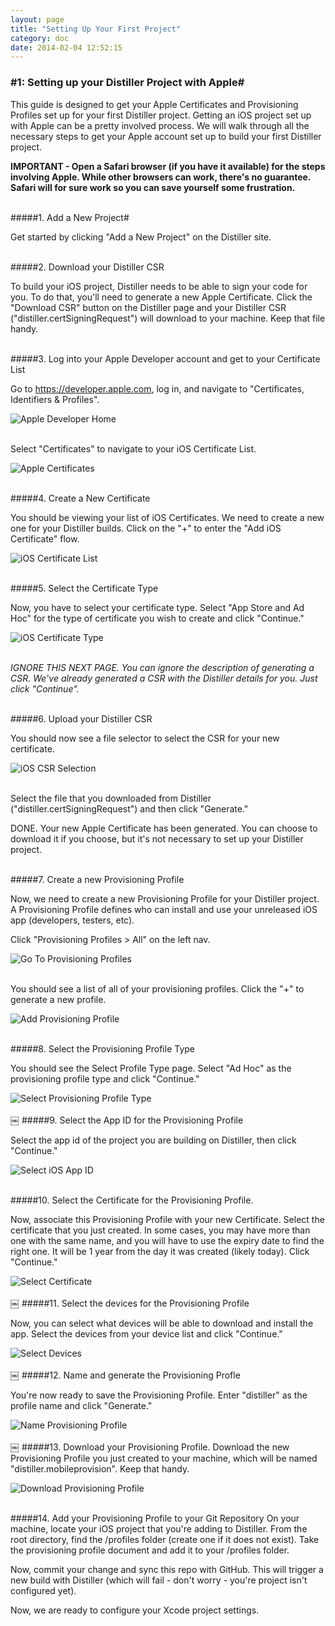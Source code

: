 ```yaml
---
layout: page
title: "Setting Up Your First Project"
category: doc
date: 2014-02-04 12:52:15
---
```



### #1: Setting up your Distiller Project with Apple#

This guide is designed to get your Apple Certificates and Provisioning Profiles set up for your first Distiller project. Getting an iOS project set up with Apple can be a pretty involved process. We will walk through all the necessary steps to get your Apple account set up to build your first Distiller project.


**IMPORTANT - Open a Safari browser (if you have it available) for the steps involving Apple. While other browsers can work, there's no guarantee. Safari will for sure work so you can save yourself some frustration.**
<br />
<br />

#####1. Add a New Project#

Get started by clicking "Add a New Project" on the Distiller site.
<br />
<br />

#####2. Download your Distiller CSR

To build your iOS project, Distiller needs to be able to sign your code for you. To do that, you'll need to generate a new Apple Certificate.  Click the "Download CSR" button on the Distiller page and your Distiller CSR ("distiller.certSigningRequest") will download to your machine. Keep that file handy.
<br />
<br />

#####3. Log into your Apple Developer account and get to your Certificate List

Go to https://developer.apple.com, log in, and navigate to "Certificates, Identifiers & Profiles".

![Apple Developer Home](/img/01-dev-center-home.png?raw=true) 

<br />
Select "Certificates" to navigate to your iOS Certificate List.


![Apple Certificates](/img/02-select-certificates.png)
<br />
<br />

#####4. Create a New Certificate

You should be viewing your list of iOS Certificates. We need to create a new one for your Distiller builds. Click on the "+" to enter the "Add iOS Certificate" flow.

![iOS Certificate List](/img/03-add-new-certificate.png)
<br />
<br />

#####5. Select the Certificate Type

Now, you have to select your certificate type. Select "App Store and Ad Hoc" for the type of certificate you wish to create and click "Continue."

![iOS Certificate Type](/img/04-select-certificate-type.png)
<br />
<br />

*IGNORE THIS NEXT PAGE. You can ignore the description of generating a CSR. We've already generated a CSR with the Distiller details for you. Just click "Continue".*
<br />
<br />

#####6. Upload your Distiller CSR

You should now see a file selector to select the CSR for your new certificate.

![iOS CSR Selection](/img/05-upload-csr.png)
<br />
<br />

Select the file that you downloaded from Distiller ("distiller.certSigningRequest") and then click "Generate."

DONE. Your new Apple Certificate has been generated.  You can choose to download it if you choose, but it's not necessary to set up your Distiller project.
<br />
<br />

#####7. Create a new Provisioning Profile

Now, we need to create a new Provisioning Profile for your Distiller project.  A Provisioning Profile defines who can install and use your unreleased iOS app (developers, testers, etc).

Click "Provisioning Profiles > All" on the left nav.

![Go To Provisioning Profiles](/img/06-goto-provisioning-profiles.png)
<br />
<br />

You should see a list of all of your provisioning profiles. Click the "+" to generate a new profile.  

![Add Provisioning Profile](/img/07-add-provisioning-profile.png)
<br />
<br />

#####8. Select the Provisioning Profile Type

You should see the Select Profile Type page. Select "Ad Hoc" as the provisioning profile type and click "Continue."

![Select Provisioning Profile Type](/img/08-select-profile-type.png)
<br />
<br />
￼
#####9. Select the App ID for the Provisioning Profile

Select the app id of the project you are building on Distiller, then click "Continue."

![Select iOS App ID](/img/09-select-app-id.png)
<br />
<br />

#####10. Select the Certificate for the Provisioning Profile.

Now, associate this Provisioning Profile with your new Certificate. Select the certificate that you just created. In some cases, you may have more than one with the same name, and you will have to use the expiry date to find the right one. It will be 1 year from the day it was created (likely today). Click "Continue."

![Select Certificate](/img/10-select-certificate.png)
<br />
<br />
￼
#####11. Select the devices for the Provisioning Profile

Now, you can select what devices will be able to download and install the app. Select the devices from your device list and click "Continue."

![Select Devices](/img/11-select-devices.png)
<br />
<br />
￼
#####12. Name and generate the Provisioning Profle

You're now ready to save the Provisioning Profile. Enter "distiller" as the profile name and click "Generate."

![Name Provisioning Profile](/img/12-name-save-provisioning-profile.png)
<br />
<br />
￼
#####13. Download your Provisioning Profile.
Download the new Provisioning Profile you just created to your machine, which will be named "distiller.mobileprovision".  Keep that handy.

![Download Provisioning Profile](/img/13-download-provisioning-profile.png)
<br />
<br />

#####14. Add your Provisioning Profile to your Git Repository
On your machine, locate your iOS project that you're adding to Distiller.  From the root directory, find the /profiles folder (create one if it does not exist). Take the provisioning profile document and add it to your /profiles folder. 

Now, commit your change and sync this repo with GitHub.  This will trigger a new build with Distiller (which will fail - don't worry - you're project isn't configured yet). 

Now, we are ready to configure your Xcode project settings.  
